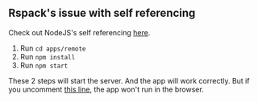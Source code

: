 ## Rspack's issue with self referencing

Check out NodeJS's self referencing [here](https://nodejs.org/api/packages.html#self-referencing-a-package-using-its-name).

1. Run `cd apps/remote`
2. Run `npm install`
3. Run `npm start`

These 2 steps will start the server. And the app will work correctly.
But if you uncomment [this line](./packages/shared/src/components/Button/Button.tsx#L3), the app won't run in the browser.
